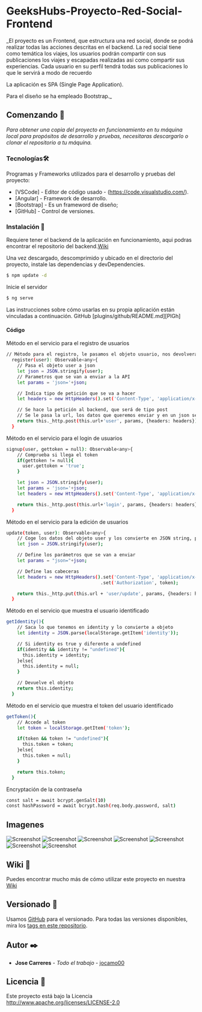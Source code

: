 # GeeksHubs-Proyecto-Red-Social-Frontend

_El proyecto es un Frontend, que estructura una red social, donde se podrá realizar todas las acciones descritas en el backend.
La red social tiene como temática los viajes, los usuarios podrán compartir con sus publicaciones los viajes y escapadas realizadas asi como compartir sus experiencias. Cada usuario en su perfil tendrá todas sus publicaciones lo que le servirá a modo de recuerdo

La aplicación es SPA (Single Page Application).

Para el diseño se ha empleado Bootstrap._


## Comenzando 🚀

_Para obtener una copia del proyecto en funcionamiento en tu máquina local para propósitos de desarrollo y pruebas, necesitaras descargarlo o clonar el repositorio a tu máquina._


### Tecnologías🛠️

Programas y Frameworks utilizados para el desarrollo y pruebas del proyecto:

* [VSCode] - Editor de código usado - (https://code.visualstudio.com/).
* [Angular] - Framework de desarrollo.
* [Bootstrap] - Es un frameword de diseño;
* [GitHub] - Control de versiones.


### Instalación 🔧

Requiere tener el backend de la aplicación en funcionamiento, aqui podras encontrar el repositorio del backend.[Wiki](https://github.com/jocamo00/GeeksHubs-ProyectoFinal-RedSocial-Backend.git)

Una vez descargado, descomprimido y ubicado en el directorio del proyecto, instale las dependencias y devDependencies.

```sh
$ npm update -d
```

Inicie el servidor

```sh
$ ng serve
```

Las instrucciones sobre cómo usarlas en su propia aplicación están vinculadas a continuación.
GitHub  [plugins/github/README.md][PlGh] 


#### Código

Método en el servicio para el registro de usuarios
```sh
// Método para el registro, le pasamos el objeto usuario, nos devolvera un observable
  register(user): Observable<any>{
    // Pasa el objeto user a json
    let json = JSON.stringify(user);
    // Parametros que se van a enviar a la API
    let params = 'json='+json;

    // Indica tipo de petición que se va a hacer
    let headers = new HttpHeaders().set('Content-Type', 'application/x-www-form-urlencoded');

    // Se hace la petición al backend, que será de tipo post
    // Se le pasa la url, los datos que queremos enviar y en un json se envia la cabecera
    return this._http.post(this.url+'user', params, {headers: headers});
  }
```


Método en el servicio para el login de usuarios
```sh
signup(user, gettoken = null): Observable<any>{
    // Comprueba si llega el token
    if(gettoken != null){
      user.gettoken = 'true';
    }

    let json = JSON.stringify(user);
    let params = 'json='+json;
    let headers = new HttpHeaders().set('Content-Type', 'application/x-www-form-urlencoded');

    return this._http.post(this.url+'login', params, {headers: headers});
  }
```



Método en el servicio para la edición de usuarios
```sh
update(token, user): Observable<any>{
    // Coge los datos del objeto user y los convierte en JSON string, para poder enviarlos a la API
    let json = JSON.stringify(user);

    // Define los parámetros que se van a enviar
    let params = "json="+json;

    // Define las cabeceras
    let headers = new HttpHeaders().set('Content-Type', 'application/x-www-form-urlencoded')
                                   .set('Authorization', token);

    return this._http.put(this.url + 'user/update', params, {headers: headers});
  }
```


Método en el servicio que muestra el usuario identificado
```sh
getIdentity(){
    // Saca lo que tenemos en identity y lo convierte a objeto
    let identity = JSON.parse(localStorage.getItem('identity'));

    // Si identity es true y diferente a undefined
    if(identity && identity != "undefined"){
      this.identity = identity;
    }else{
      this.identity = null;
    }

    // Devuelve el objeto
    return this.identity;
  }
```


Método en el servicio que muestra el token del usuario identificado
```sh
getToken(){
    // Accede al token
    let token = localStorage.getItem('token');

    if(token && token != "undefined"){
      this.token = token;
    }else{
      this.token = null;
    }

    return this.token;
  }
```


Encryptación de la contraseña
```sh
const salt = await bcrypt.genSalt(10)
const hashPassword = await bcrypt.hash(req.body.password, salt)
```

## Imagenes

![Screenshot](cabecera.png)
![Screenshot](pagPrincipal.png)
![Screenshot](registro.png)
![Screenshot](login.png)
![Screenshot](nuevaEntrada.png)
![Screenshot](editarPerfil.png)
![Screenshot](perfil.png)



## Wiki 📖

Puedes encontrar mucho más de cómo utilizar este proyecto en nuestra [Wiki](https://github.com/jocamo00/GeeksHubs-ProyectoFinal-RedSocial-Frontend.git)

## Versionado 📌

Usamos [GitHub](https://github.com/) para el versionado. Para todas las versiones disponibles, mira los [tags en este repositorio](https://github.com/jocamo00/GeeksHubs-ProyectoFinal-RedSocial-Frontend.git).

## Autor ✒️

* **Jose Carreres** - *Todo el trabajo* - [jocamo00](https://github.com/jocamo00)

## Licencia 📄

Este proyecto está bajo la Licencia http://www.apache.org/licenses/LICENSE-2.0









